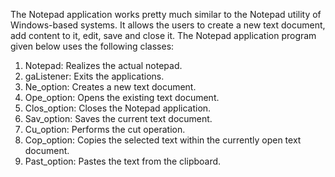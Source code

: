 The Notepad application works pretty much similar to the Notepad utility of Windows-based systems.
It allows the users to create a new text document, add content to it, edit, save and close it. The Notepad
application program given below uses the following classes:
1. Notepad: Realizes the actual notepad.
2. gaListener: Exits the applications.
3. Ne_option: Creates a new text document.
4. Ope_option: Opens the existing text document.
5. Clos_option: Closes the Notepad application.
6. Sav_option: Saves the current text document.
7. Cu_option: Performs the cut operation.
8. Cop_option: Copies the selected text within the currently open text document.
9. Past_option: Pastes the text from the clipboard.